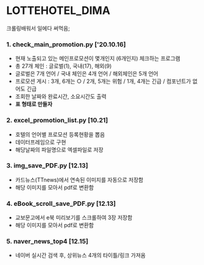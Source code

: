 
# LOTTEHOTEL_DIMA
크롤링배워서 일에다 써먹음;


### 1. check_main_promotion.py ['20.10.16]
- 현재 노출되고 있는 메인프로모션이 몇개인지 (6개인지) 체크하는 프로그램
- 총 27개 체인 : 글로벌(1), 국내(17), 해외(9)
- 글로벌은 7개 언어 / 국내 체인은 4개 언어 / 해외체인은 5개 언어 
- 프로모션 게시 : 3개, 6개는 ○ / 2개, 5개는 위험 / 1개, 4개는 긴급 / 컴포넌트가 없어도 긴급
- 조회한 날짜와 완료시간, 소요시간도 출력
- **표 형태로 만들자**


### 2. excel_promotion_list.py [10.21]
- 호텔의 언어별 프로모션 등록현황을 뽑음
- 데이터프레임으로 구현
- 해당날짜의 파일명으로 엑셀파일로 저장

### 3. img_save_PDF.py [12.13] 
- 카드뉴스(TTnews)에서 연속된 이미지를 자동으로 저장함
- 해당 이미지를 모아서 pdf로 변환함

### 4. eBook_scroll_save_PDF.py [12.13] 
- 교보문고에서 e북 미리보기를 스크롤하여 3장 저장함
- 해당 이미지를 모아서 pdf로 변환함

### 5. naver_news_top4 [12.15]
- 네이버 실시간 검색 후, 상위뉴스 4개의 타이틀/링크 가져옴
